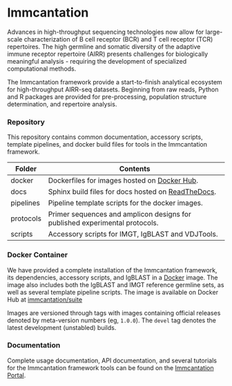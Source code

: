 # Immcantation

Advances in high-throughput sequencing technologies now allow for
large-scale characterization of B cell receptor (BCR) and T cell
receptor (TCR) repertoires. The high germline and somatic diversity of
the adaptive immune receptor repertoire (AIRR) presents challenges
for biologically meaningful analysis - requiring the development of
specialized computational methods.

The Immcantation framework provide a start-to-finish analytical
ecosystem for high-throughput AIRR-seq datasets. Beginning from raw
reads, Python and R packages are provided for pre-processing,
population structure determination, and repertoire analysis.

### Repository

This repository contains common documentation, accessory scripts,
template pipelines, and docker build files for tools in the Immcantation
framework.

Folder      | Contents
----------- | ----------------------------------------------------------
docker      | Dockerfiles for images hosted on [Docker Hub](https://hub.docker.com/r/immcantation).
docs        | Sphinx build files for docs hosted on [ReadTheDocs](https://immcantation.readthedocs.io).
pipelines   | Pipeline template scripts for the docker images.
protocols   | Primer sequences and amplicon designs for published experimental protocols.
scripts     | Accessory scripts for IMGT, IgBLAST and VDJTools.

### Docker Container

We have provided a complete installation of the Immcantation framework,
its dependencies, accessory scripts, and IgBLAST in a
[Docker](http://www.docker.com) image. The image also includes both the
IgBLAST and IMGT reference germline sets, as well as several template
pipeline scripts. The image is available on Docker Hub at
[immcantation/suite](https://hub.docker.com/r/immcantation/suite)

Images are versioned through tags with images containing official
releases denoted by meta-version numbers (eg, `1.0.0`). The `devel` tag
denotes the latest development (unstabled) builds.

### Documentation

Complete usage documentation, API documentation, and several tutorials
for the Immcantation framework tools can be found on the
[Immcantation Portal](https://immcantation.readthedocs.io).
